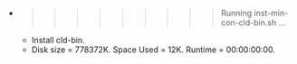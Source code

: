 * >>>>>>>>> Running inst-min-con-cld-bin.sh ...
  * Install cld-bin.
  * Disk size = 778372K. Space Used = 12K. Runtime = 00:00:00:00.
